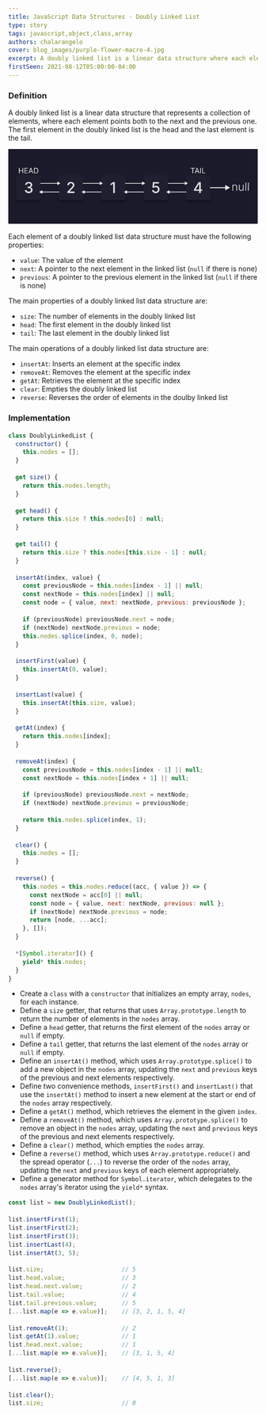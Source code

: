 ```yaml
---
title: JavaScript Data Structures - Doubly Linked List
type: story
tags: javascript,object,class,array
authors: chalarangelo
cover: blog_images/purple-flower-macro-4.jpg
excerpt: A doubly linked list is a linear data structure where each element points both to the next and the previous one.
firstSeen: 2021-08-12T05:00:00-04:00
---
```


### Definition

A doubly linked list is a linear data structure that represents a collection of elements, where each element points both to the next and the previous one. The first element in the doubly linked list is the head and the last element is the tail.

![JavaScript Doubly Linked List visualization](./blog_images/ds-doubly-linked-list.png)

Each element of a doubly linked list data structure must have the following properties:

- `value`: The value of the element
- `next`: A pointer to the next element in the linked list (`null` if there is none)
- `previous`: A pointer to the previous element in the linked list (`null` if there is none)

The main properties of a doubly linked list data structure are:

- `size`: The number of elements in the doubly linked list
- `head`: The first element in the doubly linked list
- `tail`: The last element in the doubly linked list

The main operations of a doubly linked list data structure are:

- `insertAt`: Inserts an element at the specific index
- `removeAt`: Removes the element at the specific index
- `getAt`: Retrieves the element at the specific index
- `clear`: Empties the doubly linked list
- `reverse`: Reverses the order of elements in the doulby linked list

### Implementation

```js
class DoublyLinkedList {
  constructor() {
    this.nodes = [];
  }

  get size() {
    return this.nodes.length;
  }

  get head() {
    return this.size ? this.nodes[0] : null;
  }

  get tail() {
    return this.size ? this.nodes[this.size - 1] : null;
  }

  insertAt(index, value) {
    const previousNode = this.nodes[index - 1] || null;
    const nextNode = this.nodes[index] || null;
    const node = { value, next: nextNode, previous: previousNode };

    if (previousNode) previousNode.next = node;
    if (nextNode) nextNode.previous = node;
    this.nodes.splice(index, 0, node);
  }

  insertFirst(value) {
    this.insertAt(0, value);
  }

  insertLast(value) {
    this.insertAt(this.size, value);
  }

  getAt(index) {
    return this.nodes[index];
  }

  removeAt(index) {
    const previousNode = this.nodes[index - 1] || null;
    const nextNode = this.nodes[index + 1] || null;

    if (previousNode) previousNode.next = nextNode;
    if (nextNode) nextNode.previous = previousNode;

    return this.nodes.splice(index, 1);
  }

  clear() {
    this.nodes = [];
  }

  reverse() {
    this.nodes = this.nodes.reduce((acc, { value }) => {
      const nextNode = acc[0] || null;
      const node = { value, next: nextNode, previous: null };
      if (nextNode) nextNode.previous = node;
      return [node, ...acc];
    }, []);
  }

  *[Symbol.iterator]() {
    yield* this.nodes;
  }
}
```

- Create a `class` with a `constructor` that initializes an empty array, `nodes`, for each instance.
- Define a `size` getter, that returns that uses `Array.prototype.length` to return the number of elements in the `nodes` array.
- Define a `head` getter, that returns the first element of the `nodes` array or `null` if empty.
- Define a `tail` getter, that returns the last element of the `nodes` array or `null` if empty.
- Define an `insertAt()` method, which uses `Array.prototype.splice()` to add a new object in the `nodes` array, updating the `next` and `previous` keys of the previous and next elements respectively.
- Define two convenience methods, `insertFirst()` and `insertLast()` that use the `insertAt()` method to insert a new element at the start or end of the `nodes` array respectively.
- Define a `getAt()` method, which retrieves the element in the given `index`.
- Define a `removeAt()` method, which uses `Array.prototype.splice()` to remove an object in the `nodes` array, updating the `next` and `previous` keys of the previous and next elements respectively.
- Define a `clear()` method, which empties the `nodes` array.
- Define a `reverse()` method, which uses `Array.prototype.reduce()` and the spread operator (`...`) to reverse the order of the `nodes` array, updating the `next` and `previous` keys of each element appropriately.
- Define a generator method for `Symbol.iterator`, which delegates to the `nodes` array's iterator using the `yield*` syntax.

```js
const list = new DoublyLinkedList();

list.insertFirst(1);
list.insertFirst(2);
list.insertFirst(3);
list.insertLast(4);
list.insertAt(3, 5);

list.size;                      // 5
list.head.value;                // 3
list.head.next.value;           // 2
list.tail.value;                // 4
list.tail.previous.value;       // 5
[...list.map(e => e.value)];    // [3, 2, 1, 5, 4]

list.removeAt(1);               // 2
list.getAt(1).value;            // 1
list.head.next.value;           // 1
[...list.map(e => e.value)];    // [3, 1, 5, 4]

list.reverse();
[...list.map(e => e.value)];    // [4, 5, 1, 3]

list.clear();
list.size;                      // 0
```

